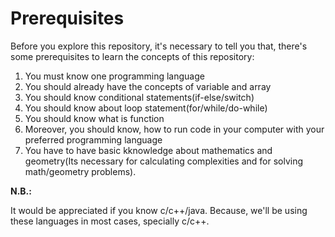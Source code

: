 # Prerequisites

Before you explore this repository, it's necessary to tell you that, there's some prerequisites to learn the concepts of this repository:

1. You must know one programming language
2. You should already have the concepts of variable and array
3. You should know conditional statements(if-else/switch)
4. You should know about loop statement(for/while/do-while)
5. You should know what is function
6. Moreover, you should know, how to run code in your computer with your preferred programming language
7. You have to have basic kknowledge about mathematics and geometry(Its necessary for calculating complexities and for solving math/geometry problems).

**N.B.:**

It would be appreciated if you know c/c++/java. Because, we'll be using these languages in most cases, specially c/c++.